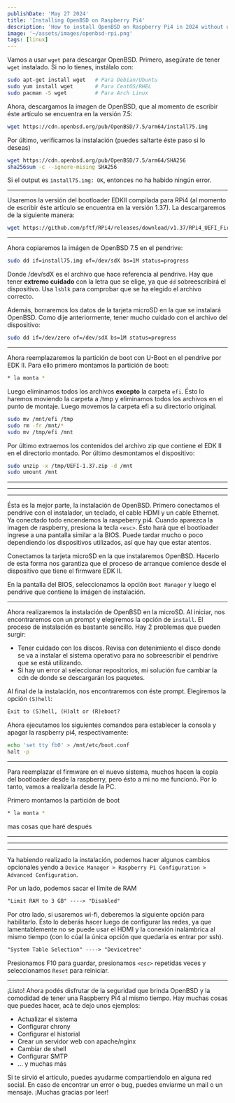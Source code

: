 ```yaml
---
publishDate: 'May 27 2024'
title: 'Installing OpenBSD on Raspberry Pi4'
description: 'How to install OpenBSD on Raspberry Pi4 in 2024 without using a serial adapter'
image: '~/assets/images/openbsd-rpi.png'
tags: [linux]
---
```



Vamos a usar `wget` para descargar OpenBSD. Primero, asegúrate de tener `wget` instalado. Si no lo tienes, instálalo con:
```sh
sudo apt-get install wget   # Para Debian/Ubuntu
sudo yum install wget       # Para CentOS/RHEL
sudo pacman -S wget         # Para Arch Linux
```

Ahora, descargamos la imagen de OpenBSD, que al momento de escribir éste artículo se encuentra en la versión 7.5:
```sh
wget https://cdn.openbsd.org/pub/OpenBSD/7.5/arm64/install75.img
```

Por último, verificamos la instalación (puedes saltarte éste paso si lo deseas)
```sh
wget https://cdn.openbsd.org/pub/OpenBSD/7.5/arm64/SHA256
sha256sum -c --ignore-mising SHA256
```
Si el output es `install75.img: OK`, entonces no ha habido ningún error.

---

Usaremos la versión del bootloader EDKII compilada para RPi4 (al momento de escribir éste artículo se encuentra en la versión 1.37). La descargaremos de la siguiente manera:
```sh
wget https://github.com/pftf/RPi4/releases/download/v1.37/RPi4_UEFI_Firmware_v1.37.zip
```

---

Ahora copiaremos la imágen de OpenBSD 7.5 en el pendrive:
```sh
sudo dd if=install75.img of=/dev/sdX bs=1M status=progress
```

Donde /dev/sdX es el archivo que hace referencia al pendrive. Hay que tener **extremo cuidado** con la letra que se elige, ya que `dd` sobreescribirá el dispositivo. Usa `lsblk` para comprobar que se ha elegido el archivo correcto.

Además, borraremos los datos de la tarjeta microSD en la que se instalará OpenBSD. Como dije anteriormente, tener mucho cuidado con el archivo del dispositivo:
```sh
sudo dd if=/dev/zero of=/dev/sdX bs=1M status=progress
```

---
Ahora reemplazaremos la partición de boot con U-Boot en el pendrive por EDK II. Para ello primero montamos la partición de boot:
```sh
* la monta *
```

Luego eliminamos todos los archivos **excepto** la carpeta `efi`. Ésto lo haremos moviendo la carpeta a /tmp y eliminamos todos los archivos en el punto de montaje. Luego movemos la carpeta efi a su directorio original.

```sh
sudo mv /mnt/efi /tmp
sudo rm -fr /mnt/*
sudo mv /tmp/efi /mnt
```

Por último extraemos los contenidos del archivo zip que contiene el EDK II en el directorio montado. Por último desmontamos el dispositivo:
```sh
sudo unzip -x /tmp/UEFI-1.37.zip -d /mnt
sudo umount /mnt
```

---
---
---

Ésta es la mejor parte, la instalación de OpenBSD. Primero conectamos el pendrive con el instalador, un teclado, el cable HDMI y un cable Ethernet. Ya conectado todo encendemos la raspeberry pi4. Cuando aparezca la imagen de raspberry, presiona la tecla `<esc>`. Ésto hará que el bootloader ingrese a una pantalla similar a la BIOS. Puede tardar mucho o poco dependiendo los dispositivos utilizados, así que hay que estar atentos.

Conectamos la tarjeta microSD en la que instalaremos OpenBSD. Hacerlo de esta forma nos garantiza que el proceso de arranque comience desde el dispositivo que tiene el firmware EDK II.

En la pantalla del BIOS, seleccionamos la opción `Boot Manager` y luego el pendrive que contiene la imágen de instalación.

---
Ahora realizaremos la instalación de OpenBSD en la microSD. Al iniciar, nos encontraremos con un prompt y elegiremos la opción de `install`. El proceso de instalación es bastante sencillo. Hay 2 problemas que pueden surgir:

* Tener cuidado con los discos. Revisa con detenimiento el disco donde se va a instalar el sistema operativo para no sobreescribir el pendrive que se está utilizando.
* Si hay un error al seleccionar repositorios, mi solución fue cambiar la cdn de donde se descargarán los paquetes.

Al final de la instalación, nos encontraremos con éste prompt. Elegiremos la opción `(S)hell`:
```txt
Exit to (S)hell, (H)alt or (R)eboot?
```

Ahora ejecutamos los siguientes comandos para establecer la consola y apagar la raspberry pi4, respectivamente:
```sh
echo 'set tty fb0' > /mnt/etc/boot.conf
halt -p
```

---

Para reemplazar el firmware en el nuevo sistema, muchos hacen la copia del bootloader desde la raspberry, pero ésto a mi no me funcionó. Por lo tanto, vamos a realizarla desde la PC.

Primero montamos la partición de boot
```sh
* la monta *
```

mas cosas que haré después

---
---
---

Ya habiendo realizado la instalación, podemos hacer algunos cambios opcionales yendo a `Device Manager > Raspberry Pi Configuration > Advanced Configuration`.

Por un lado, podemos sacar el límite de RAM
```txt
"Limit RAM to 3 GB" ----> "Disabled"
```

Por otro lado, si usaremos wi-fi, deberemos la siguiente opción para habilitarlo. Ésto lo deberás hacer luego de configurar las redes, ya que lamentablemente no se puede usar el HDMI y la conexión inalámbrica al mismo tiempo (con lo cúal la única opción que quedaría es entrar por ssh).
```txt
"System Table Selection" ----> "Devicetree"
```

Presionamos F10 para guardar, presionamos `<esc>` repetidas veces y seleccionamos `Reset` para reiniciar.

---

¡Listo! Ahora podés disfrutar de la seguridad que brinda OpenBSD y la comodidad de tener una Raspberry Pi4 al mismo tiempo. Hay muchas cosas que puedes hacer, acá te dejo unos ejemplos:
* Actualizar el sistema
* Configurar chrony
* Configurar el historial
* Crear un servidor web con apache/nginx
* Cambiar de shell
* Configurar SMTP
* ... y muchas más

Si te sirvió el artículo, puedes ayudarme compartiendolo en alguna red social. En caso de encontrar un error o bug, puedes enviarme un mail o un mensaje. ¡Muchas gracias por leer!
